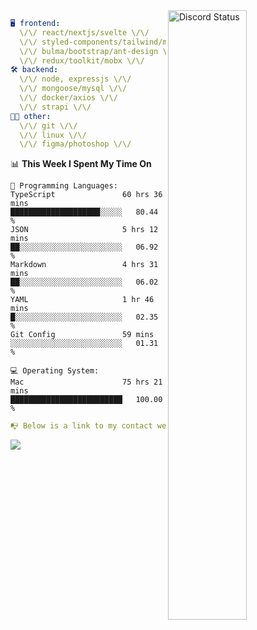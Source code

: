 
<a href="https://discord.com/users/279302975371870218" target="_blank">
    <img width="50%" align="right" alt="Discord Status" src="https://lanyard.cnrad.dev/api/279302975371870218?bg=161B22&borderRadius=5px%205px%200%200&hideTimestamp=true&idleMessage=Just%20chillin%27%20at%20the%20moment&animated=true">
</a>

```yaml
🖥️ frontend: 
  \/\/ react/nextjs/svelte \/\/
  \/\/ styled-components/tailwind/mui/
  \/\/ bulma/bootstrap/ant-design \/\/
  \/\/ redux/toolkit/mobx \/\/
🛠 backend: 
  \/\/ node, expressjs \/\/
  \/\/ mongoose/mysql \/\/
  \/\/ docker/axios \/\/
  \/\/ strapi \/\/
👨‍💻 other: 
  \/\/ git \/\/ 
  \/\/ linux \/\/
  \/\/ figma/photoshop \/\/
```
<!--START_SECTION:waka-->
📊 **This Week I Spent My Time On** 

```text
💬 Programming Languages: 
TypeScript               60 hrs 36 mins      ████████████████████░░░░░   80.44 % 
JSON                     5 hrs 12 mins       ██░░░░░░░░░░░░░░░░░░░░░░░   06.92 % 
Markdown                 4 hrs 31 mins       ██░░░░░░░░░░░░░░░░░░░░░░░   06.02 % 
YAML                     1 hr 46 mins        █░░░░░░░░░░░░░░░░░░░░░░░░   02.35 % 
Git Config               59 mins             ░░░░░░░░░░░░░░░░░░░░░░░░░   01.31 % 

💻 Operating System: 
Mac                      75 hrs 21 mins      █████████████████████████   100.00 % 
```


<!--END_SECTION:waka-->
```yaml
📭 Below is a link to my contact website 
```
<a href="https://mxns.xyz" target="_black"> <img src="https://img.shields.io/badge/website-161B22?style=for-the-badge&logo=About.me&logoColor=white"></img> <a/>
